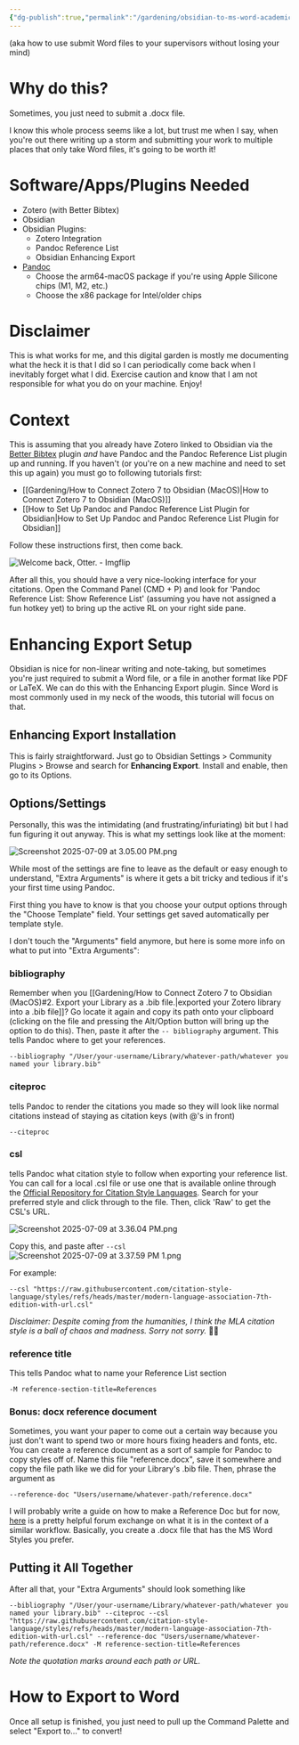 ```yaml
---
{"dg-publish":true,"permalink":"/gardening/obsidian-to-ms-word-academic-workflow-ft-the-enhancing-export-plugin/","created":"2025-07-01T14:21:32.702+08:00","updated":"2025-07-09T16:36:11.903+08:00"}
---
```


(aka how to use submit Word files to your supervisors without losing your mind)
# Why do this?
Sometimes, you just need to submit a .docx file.

I know this whole process seems like a lot, but trust me when I say, when you're out there writing up a storm and submitting your work to multiple places that only take Word files, it's going to be worth it!
# Software/Apps/Plugins Needed
- Zotero (with Better Bibtex)
- Obsidian
- Obsidian Plugins:
	- Zotero Integration
	- Pandoc Reference List
	- Obsidian Enhancing Export
- [Pandoc](https://github.com/jgm/pandoc/releases/tag/3.7.0.2)
	- Choose the arm64-macOS package if you're using Apple Silicone chips (M1, M2, etc.)
	- Choose the x86 package for Intel/older chips

# Disclaimer
This is what works for me, and this digital garden is mostly me documenting what the heck it is that I did so I can periodically come back when I inevitably forget what I did. Exercise caution and know that I am not responsible for what you do on your machine. Enjoy!
# Context
This is assuming that you already have Zotero linked to Obsidian via the [Better Bibtex](https://retorque.re/zotero-better-bibtex/) plugin *and* have Pandoc and the Pandoc Reference List plugin up and running. If you haven't (or you're on a new machine and need to set this up again) you must go to following tutorials first:

- [[Gardening/How to Connect Zotero 7 to Obsidian (MacOS)\|How to Connect Zotero 7 to Obsidian (MacOS)]] 
- [[How to Set Up Pandoc and Pandoc Reference List Plugin for Obsidian\|How to Set Up Pandoc and Pandoc Reference List Plugin for Obsidian]]

Follow these instructions first, then come back.

![Welcome back, Otter. - Imgflip](https://i.imgflip.com/4jg75r.jpg)

After all this, you should have a very nice-looking interface for your citations. Open the Command Panel (CMD + P) and look for 'Pandoc Reference List: Show Reference List' (assuming you have not assigned a fun hotkey yet) to bring up the active RL on your right side pane. 

# Enhancing Export Setup

Obsidian is nice for non-linear writing and note-taking, but sometimes you're just required to submit a Word file, or a file in another format like PDF or LaTeX. We can do this with the Enhancing Export plugin. Since Word is most commonly used in my neck of the woods, this tutorial will focus on that.

## Enhancing Export Installation
This is fairly straightforward. Just go to Obsidian Settings > Community Plugins > Browse and search for **Enhancing Export**. Install and enable, then go to its Options.

## Options/Settings
Personally, this was the intimidating (and frustrating/infuriating) bit but I had fun figuring it out anyway. This is what my settings look like at the moment:

![Screenshot 2025-07-09 at 3.05.00 PM.png](/img/user/Extras/Screenshot%202025-07-09%20at%203.05.00%20PM.png)

While most of the settings are fine to leave as the default or easy enough to understand, "Extra Arguments" is where it gets a bit tricky and tedious if it's your first time using Pandoc.

First thing you have to know is that you choose your output options through the "Choose Template" field. Your settings get saved automatically per template style.

I don't touch the "Arguments" field anymore, but here is some more info on what to put into "Extra Arguments":

### bibliography
Remember when you [[Gardening/How to Connect Zotero 7 to Obsidian (MacOS)#2. Export your Library as a .bib file.\|exported your Zotero library into a .bib file]]? Go locate it again and copy its path onto your clipboard (clicking on the file and pressing the Alt/Option button will bring up the option to do this). Then, paste it after the `-- bibliography` argument. This tells Pandoc where to get your references.

```
--bibliography "/User/your-username/Library/whatever-path/whatever you named your library.bib"
```

### citeproc
tells Pandoc to render the citations you made so they will look like normal citations instead of staying as citation keys (with @'s in front) 

```
--citeproc
```

### csl
tells Pandoc what citation style to follow when exporting your reference list. You can call for a local .csl file or use one that is available online through the [Official Repository for Citation Style Languages](https://github.com/citation-style-language/styles/tree/master). Search for your preferred style and click through to the file. Then, click 'Raw' to get the CSL's URL.

![Screenshot 2025-07-09 at 3.36.04 PM.png](/img/user/Extras/Screenshot%202025-07-09%20at%203.36.04%20PM.png)

Copy this, and paste after `--csl`
![Screenshot 2025-07-09 at 3.37.59 PM 1.png](/img/user/Extras/Screenshot%202025-07-09%20at%203.37.59%20PM%201.png)

For example:

```
--csl "https://raw.githubusercontent.com/citation-style-language/styles/refs/heads/master/modern-language-association-7th-edition-with-url.csl"
```
*Disclaimer: Despite coming from the humanities, I think the MLA citation style is a ball of chaos and madness. Sorry not sorry.* 🤷🏻
### reference title
This tells Pandoc what to name your Reference List section

```
-M reference-section-title=References
```

### Bonus: docx reference document
Sometimes, you want your paper to come out a certain way because you just don't want to spend two or more hours fixing headers and fonts, etc. You can create a reference document as a sort of sample for Pandoc to copy styles off of. Name this file "reference.docx", save it somewhere and copy the file path like we did for your Library's .bib file. Then, phrase the argument as

```
--reference-doc "Users/username/whatever-path/reference.docx"
```

I will probably write a guide on how to make a Reference Doc but for now, [here](https://stackoverflow.com/questions/79680131/using-reference-doc-with-the-pandoc-obsidian-plugin-to-export-word-documents) is a pretty helpful forum exchange on what it is in the context of a similar workflow. Basically, you create a .docx file that has the MS Word Styles you prefer.

## Putting it All Together
After all that, your "Extra Arguments" should look something like

```
--bibliography "/User/your-username/Library/whatever-path/whatever you named your library.bib" --citeproc --csl "https://raw.githubusercontent.com/citation-style-language/styles/refs/heads/master/modern-language-association-7th-edition-with-url.csl" --reference-doc "Users/username/whatever-path/reference.docx" -M reference-section-title=References
```
*Note the quotation marks around each path or URL.*

# How to Export to Word
Once all setup is finished, you just need to pull up the Command Palette and select "Export to..." to convert!